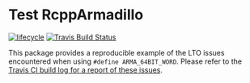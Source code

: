 # Test RcppArmadillo

[![lifecycle](https://img.shields.io/badge/Lifecycle-experimental-white.svg)](https://www.tidyverse.org/lifecycle/#experimental)
[![Travis Build Status](https://img.shields.io/travis/jeffreyhanson/armatest/master.svg?label=Status)](https://travis-ci.org/jeffreyhanson/armatest)

This package provides a reproducible example of the LTO issues encountered when using `#define ARMA_64BIT_WORD`. Please refer to the [Travis CI build log for a report of these issues](TODO).
